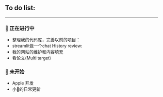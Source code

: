 ## To do list:
-----


### 🚀 正在进行中
- 整理我的代码库，完善以前的项目：
- streamlit做一个chat History review: 
- 我的网站的维护和内容填充
- 看论文(Multi target)

### 🪫 未开始
- Apple 开发
- 小🍠的日常更新